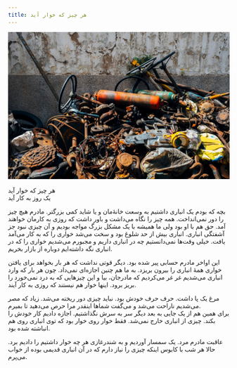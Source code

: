 ```yaml
---
title: هر چیز که خوار آید
---
```

![هر چیز که خوار آید](old-rusty-junk-garbage-steel_1150-10992.jpg?classes=center)

هر چیز که خوار آید  
یک روز به کار آید

بچه که بودم یک انباری داشتیم به وسعت خانهٔ‌مان و یا شاید کمی بزرگتر. مادرم هیچ چیز را دور نمی‌انداخت. همه چیز را نگاه می‌داشت و باور داشت که روزی به کارمان خواهند آمد. حق هم ‌با او بود ولی ما همیشه با یک مشکل بزرگ مواجه بودیم و آن چیزی نبود جز آشفتگی انباری. انباری بیش از حد شلوغ بود و سخت می‌شد خواری را که به کار می‌آمد یافت. خیلی وقت‌ها نمی‌دانستیم چه در انباری داریم و مجبورم می‌شدیم خواری را که در انباری نگه داشته‌ایم دوباره از بازار بخریم.

این اواخر مادرم حسابی پیر شده بود. دیگر قوتی نداشت که هر بار بخواهد برای یافتن خواری همهٔ انباری را بیرون بریزد. به ما هم چنین اجازه‌ای نمی‌داد. چون هر بار که وارد انباری می‌شدیم غر غر می‌کردیم که مادرجان، بیا و این چیزهایی که به درد نمی‌خورد را بریز برود. اینها خوار هم نیستند که روزی به کار آیند.  

مرغ یک پا داشت. حرف حرف خودش بود. نباید چیزی دور ریخته می‌شد. زیاد که مصر می‌شدیم ناراحت می‌شد و می‌گفت شماها اینقدر مرا حرص می‌دهید تا بمیرم.  
برای همین هم از یک جایی به بعد دیگر سر به سرش نگذاشتیم. اجازه دادیم کار خودش را بکند. چیزی از انباری خارج نمی‌شد. فقط خوار روی خوار بود که توی انباری روی هم انباشته شده بود.

عاقبت مادرم مرد. یک سمسار آوردیم و به شندرغازی هر چه خوار داشتیم را دادیم برد. حالا هر شب با کابوس اینکه چیزی را نیاز دارم که در آن انباری قدیمی بوده از خواب می‌پرم.